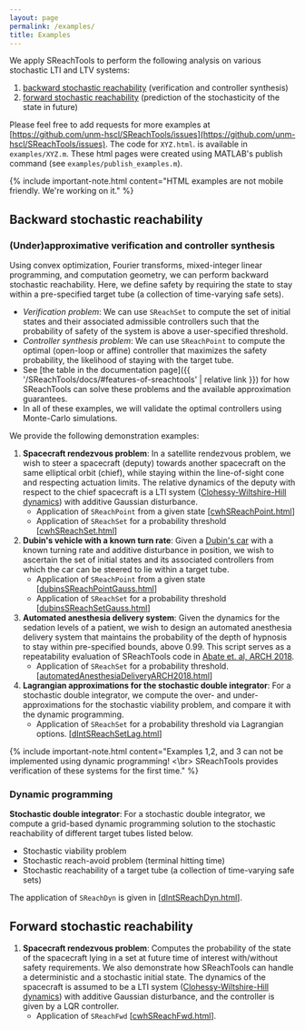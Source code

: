 ```yaml
---
layout: page
permalink: /examples/
title: Examples
---
```


We apply SReachTools to perform the following analysis on various stochastic LTI
and LTV systems:
1. [backward stochastic reachability](#backward-stochastic-reachability)
   (verification and controller synthesis)
1. [forward stochastic reachability](#forward-stochastic-reachability)
   (prediction of the stochasticity of the state in future) 

Please feel free to add requests for more examples at
[https://github.com/unm-hscl/SReachTools/issues](https://github.com/unm-hscl/SReachTools/issues).
The code for `XYZ.html`. is available in `examples/XYZ.m`. These html pages were
created using MATLAB's publish command (see `examples/publish_examples.m`).

{% include important-note.html content="HTML examples are not mobile friendly. We're working on it." %}

## Backward stochastic reachability

### (Under)approximative verification and controller synthesis
Using convex optimization, Fourier transforms, mixed-integer linear programming,
and computation geometry, we can perform backward stochastic reachability. Here,
we define safety by requiring the state to stay within a pre-specified target
tube (a collection of time-varying safe sets).

- *Verification problem*: We can use `SReachSet` to compute the set of
  initial states and their associated admissible controllers such that the
  probability of safety of the system is above a user-specified threshold. 
- *Controller synthesis problem*: We can use `SReachPoint` to compute the
  optimal (open-loop or affine) controller that maximizes the safety
  probability, the likelihood of staying with the target tube.
- See [the table in the documentation page]({{ '/SReachTools/docs/#features-of-sreachtools' | relative link }}) 
  for how SReachTools can solve these problems and the available approximation
      guarantees.
- In all of these examples, we will validate the optimal controllers using
  Monte-Carlo simulations.

We provide the following demonstration examples:
1. **Spacecraft rendezvous problem**: In a satellite rendezvous problem, we wish
   to steer a spacecraft (deputy) towards another spacecraft on the same
   elliptical orbit (chief), while staying within the line-of-sight cone and
   respecting actuation limits. The relative dynamics of the deputy with respect
   to the chief spacecraft is a LTI system ([Clohessy-Wiltshire-Hill
   dynamics](https://en.wikipedia.org/wiki/Clohessy-Wiltshire_equations)) with
   additive Gaussian disturbance. 
    - Application of `SReachPoint` from a given state
      [[cwhSReachPoint.html](./publish/cwhSReachPoint.html)]
    - Application of `SReachSet` for a probability threshold
      [[cwhSReachSet.html](./publish/cwhSReachSet.html)]
1. **Dubin's vehicle with a known turn rate**: Given a [Dubin's car](https://en.wikipedia.org/wiki/Dubins_path) with a known turning rate and additive disturbance in position, we wish to ascertain the set of initial states and its associated controllers from which the car can be steered to lie within a target tube. 
    - Application of `SReachPoint` from a given state
      [[dubinsSReachPointGauss.html](./publish/dubinsSReachPointGauss.html)]
    - Application of `SReachSet` for a probability threshold
      [[dubinsSReachSetGauss.html](./publish/dubinsSReachSetGauss.html)]
1. **Automated anesthesia delivery system**: Given the dynamics for the sedation
   levels of a patient, we wish to design an automated anesthesia delivery
   system that maintains the probability of the depth of hypnosis to stay within
   pre-specified bounds, above 0.99. This script serves as a repeatability
   evaluation of SReachTools code in [Abate et. al, ARCH
   2018](https://doi.org/10.29007/7ks7).
    - Application of `SReachSet` for a probability threshold. [[automatedAnesthesiaDeliveryARCH2018.html](./publish/automatedAnesthesiaDeliveryARCH2018.html)]
1. **Lagrangian approximations for the stochastic double integrator**: For a
   stochastic double integrator, we compute the over- and under-approximations
   for the stochastic viability problem, and compare it with the dynamic
       programming. 
    - Application of `SReachSet` for a probability threshold via Lagrangian options. [[dIntSReachSetLag.html](./publish/dIntSReachSetLag.html)]

{% include important-note.html content="Examples 1,2, and 3 can not be
implemented using dynamic programming! <\br> SReachTools provides verification of
these systems for the first time." %}
### Dynamic programming

**Stochastic double integrator**: For a stochastic double integrator, we compute
a grid-based dynamic programming solution to the stochastic reachability of
different target tubes listed below.  

- Stochastic viability problem
- Stochastic reach-avoid problem (terminal hitting time)
- Stochastic reachability of a target tube (a collection of time-varying safe sets)

The application of `SReachDyn` is given in
[[dIntSReachDyn.html](./publish/dIntSReachDyn.html)].

## Forward stochastic reachability

1. **Spacecraft rendezvous problem**: Computes the probability of the state of
   the spacecraft lying in a set at future time of interest with/without safety
   requirements. We also demonstrate how SReachTools can handle a deterministic
   and a stochastic initial state. The dynamics of the spacecraft is assumed to
   be  a LTI system ([Clohessy-Wiltshire-Hill
   dynamics](https://en.wikipedia.org/wiki/Clohessy-Wiltshire_equations)) with
   additive Gaussian disturbance, and the controller is given by a LQR
   controller.
    - Application of `SReachFwd`
      [[cwhSReachFwd.html](./publish/cwhSReachFwd.html)].

<!-- Add {:target="_blank"} if it is desired that the page opens in a new window.-->
